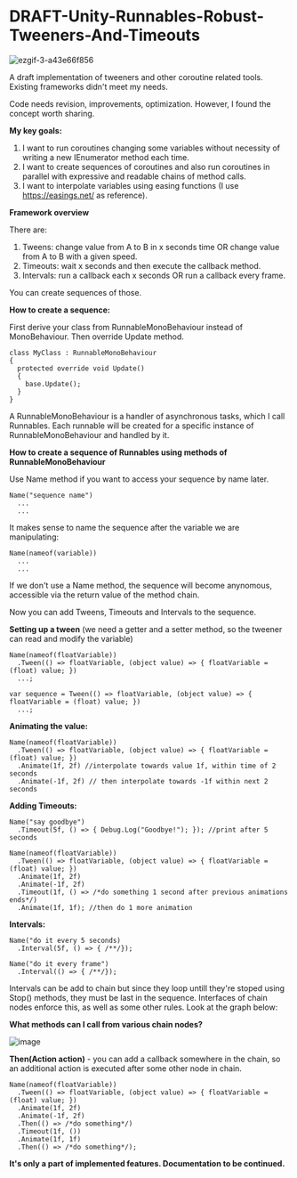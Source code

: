 # DRAFT-Unity-Runnables-Robust-Tweeners-And-Timeouts
![ezgif-3-a43e66f856](https://github.com/michaladamcichy/DRAFT-Unity-Runnables-Robust-Tweeners-And-Timeouts/assets/33597927/8dd841fc-608f-4aa0-9eef-ae353374f3f0)

A draft implementation of tweeners and other coroutine related tools. Existing frameworks didn't meet my needs.

Code needs revision, improvements, optimization. However, I found the concept worth sharing.

**My key goals:**

1. I want to run coroutines changing some variables without necessity of writing a new IEnumerator method each time.
2. I want to create sequences of coroutines and also run coroutines in parallel with expressive and readable chains of method calls.
3. I want to interpolate variables using easing functions (I use https://easings.net/ as reference).

**Framework overview**

There are:
1. Tweens: change value from A to B in x seconds time OR change value from A to B with a given speed.
2. Timeouts: wait x seconds and then execute the callback method.
3. Intervals: run a callback each x seconds OR run a callback every frame.

You can create sequences of those.

**How to create a sequence:**

First derive your class from RunnableMonoBehaviour instead of MonoBehaviour.
Then override Update method.

```
class MyClass : RunnableMonoBehaviour
{
  protected override void Update()
  {
    base.Update();
  }
}
```
A RunnableMonoBehaviour is a handler of asynchronous tasks, which I call Runnables.
Each runnable will be created for a specific instance of RunnableMonoBehaviour and handled by it.


**How to create a sequence of Runnables using methods of RunnableMonoBehaviour**

Use Name method if you want to access your sequence by name later.

```
Name("sequence name")
  ...
  ...
```
It makes sense to name the sequence after the variable we are manipulating:
```
Name(nameof(variable))
  ...
  ...
```
If we don't use a Name method, the sequence will become anynomous, accessible via the return value of the method chain.

Now you can add Tweens, Timeouts and Intervals to the sequence.

**Setting up a tween** (we need a getter and a setter method, so the tweener can read and modify the variable)
```
Name(nameof(floatVariable))
  .Tween(() => floatVariable, (object value) => { floatVariable = (float) value; })
  ...;

var sequence = Tween(() => floatVariable, (object value) => { floatVariable = (float) value; })
  ...;
```
**Animating the value:**

```  
Name(nameof(floatVariable))
  .Tween(() => floatVariable, (object value) => { floatVariable = (float) value; })
  .Animate(1f, 2f) //interpolate towards value 1f, within time of 2 seconds 
  .Animate(-1f, 2f) // then interpolate towards -1f within next 2 seconds
```

**Adding Timeouts:**

```
Name("say goodbye")
  .Timeout(5f, () => { Debug.Log("Goodbye!"); }); //print after 5 seconds
```
```
Name(nameof(floatVariable))
  .Tween(() => floatVariable, (object value) => { floatVariable = (float) value; })
  .Animate(1f, 2f) 
  .Animate(-1f, 2f) 
  .Timeout(1f, () => /*do something 1 second after previous animations ends*/)
  .Animate(1f, 1f); //then do 1 more animation
```
**Intervals:**

```
Name("do it every 5 seconds)
  .Interval(5f, () => { /**/});
```
```
Name("do it every frame")
  .Interval(() => { /**/});
```

Intervals can be add to chain but since they loop untill they're stoped using Stop() methods, they must be last in the sequence.
Interfaces of chain nodes enforce this, as well as some other rules. Look at the graph below:

**What methods can I call from various chain nodes?**

![image](https://github.com/michaladamcichy/DRAFT-Unity-Runnables-Robust-Tweeners-And-Timeouts/assets/33597927/cb11d45f-887a-47a2-9df4-514194840939)

**Then(Action action)** - you can add a callback somewhere in the chain, so an additional action is executed after some other node in chain.

```
Name(nameof(floatVariable))
  .Tween(() => floatVariable, (object value) => { floatVariable = (float) value; })
  .Animate(1f, 2f) 
  .Animate(-1f, 2f)
  .Then(() => /*do something*/) 
  .Timeout(1f, ())
  .Animate(1f, 1f)
  .Then(() => /*do something*/);
```

**It's only a part of implemented features.
Documentation to be continued.**


